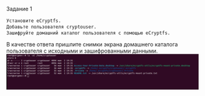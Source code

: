 Задание 1

    Установите eCryptfs.
    Добавьте пользователя cryptouser.
    Зашифруйте домашний каталог пользователя с помощью eCryptfs.

В качестве ответа пришлите снимки экрана домашнего каталога пользователя с исходными и зашифрованными данными.
![image](https://github.com/sergeev-Aleksandr/Sergeev-8-03-hw./blob/main/%D0%A1%D0%BD%D0%B8%D0%BC%D0%BE%D0%BA%20%D1%8D%D0%BA%D1%80%D0%B0%D0%BD%D0%B0%20%D0%BE%D1%82%202024-05-02%2019-48-19.png)
